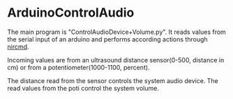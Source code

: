 # ArduinoControlAudio


The main program is "ControlAudioDevice+Volume.py". It reads values from the serial input of an arduino and performs according actions through [nircmd](https://www.nirsoft.net/utils/nircmd.html).

Incoming values are from an ultrasound distance sensor(0-500, distance in cm) 
or from a potentiometer(1000-1100, percent).

The distance read from the sensor controls the system audio device.
The read values from the poti control the system volume.
